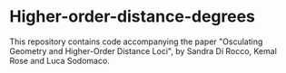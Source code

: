 # Higher-order-distance-degrees
This repository contains code accompanying the paper "Osculating Geometry and Higher-Order Distance Loci", by Sandra Di Rocco, Kemal Rose and Luca Sodomaco.
